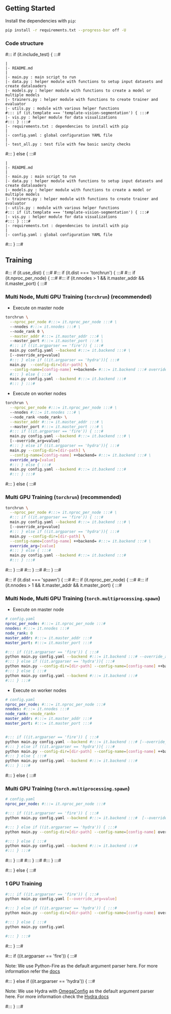 ## Getting Started

Install the dependencies with `pip`:

```sh
pip install -r requirements.txt --progress-bar off -U
```

### Code structure

#::: if (it.include_test) { :::#

```
|
|- README.md
|
|- main.py : main script to run
|- data.py : helper module with functions to setup input datasets and create dataloaders
|- models.py : helper module with functions to create a model or multiple models
|- trainers.py : helper module with functions to create trainer and evaluator
|- utils.py : module with various helper functions
#::: if (it.template === 'template-vision-segmentation') { :::#
|- vis.py : helper module for data visualizations
#::: } :::#
|- requirements.txt : dependencies to install with pip
|
|- config.yaml : global configuration YAML file
|
|- test_all.py : test file with few basic sanity checks
```

#::: } else { :::#

```
|
|- README.md
|
|- main.py : main script to run
|- data.py : helper module with functions to setup input datasets and create dataloaders
|- models.py : helper module with functions to create a model or multiple models
|- trainers.py : helper module with functions to create trainer and evaluator
|- utils.py : module with various helper functions
#::: if (it.template === 'template-vision-segmentation') { :::#
|- vis.py : helper module for data visualizations
#::: } :::#
|- requirements.txt : dependencies to install with pip
|
|- config.yaml : global configuration YAML file
```

#::: } :::#

## Training

#::: if (it.use_dist) { :::#
#::: if (it.dist === 'torchrun') { :::#
#::: if (it.nproc_per_node) { :::#
#::: if (it.nnodes > 1 && it.master_addr && it.master_port) { :::#

### Multi Node, Multi GPU Training (`torchrun`) (recommended)

- Execute on master node

```sh
torchrun \
  --nproc_per_node #:::= it.nproc_per_node :::# \
  --nnodes #:::= it.nnodes :::# \
  --node_rank 0 \
  --master_addr #:::= it.master_addr :::# \
  --master_port #:::= it.master_port :::# \
  #::: if ((it.argparser == 'fire')) { :::#
  main.py config.yaml --backend #:::= it.backend :::# \
  [--override_arg=value]
  #::: } else if ((it.argparser == 'hydra')){ :::#
  main.py  --config-dir=[dir-path] \
  --config-name=[config-name] ++backend= #:::= it.backend :::# override_arg=[value]
  #::: } else { :::#
  main.py config.yaml --backend #:::= it.backend :::#
  #::: } :::#

```

- Execute on worker nodes

```sh
torchrun \
  --nproc_per_node #:::= it.nproc_per_node :::# \
  --nnodes #:::= it.nnodes :::# \
  --node_rank <node_rank> \
  --master_addr #:::= it.master_addr :::# \
  --master_port #:::= it.master_port :::# \
  #::: if ((it.argparser == 'fire')) { :::#
  main.py config.yaml --backend #:::= it.backend :::# \
  [--override_arg=value]
  #::: } else if ((it.argparser == 'hydra')){ :::#
  main.py --config-dir=[dir-path] \
  --config-name=[config-name] ++backend= #:::= it.backend :::# \
  override_arg=[value]
  #::: } else { :::#
  main.py config.yaml --backend #:::= it.backend :::#
  #::: } :::#
```

#::: } else { :::#

### Multi GPU Training (`torchrun`) (recommended)

```sh
torchrun \
  --nproc_per_node #:::= it.nproc_per_node :::# \
  #::: if ((it.argparser == 'fire')) { :::#
  main.py config.yaml --backend #:::= it.backend :::# \
  [--override_arg=value]
  #::: } else if ((it.argparser == 'hydra')){ :::#
  main.py --config-dir=[dir-path] \
  --config-name=[config-name] ++backend= #:::= it.backend :::# \
  override_arg=[value]
  #::: } else { :::#
  main.py config.yaml --backend #:::= it.backend :::#
  #::: } :::#
```

#::: } :::#
#::: } :::#
#::: } :::#

#::: if (it.dist === 'spawn') { :::#
#::: if (it.nproc_per_node) { :::#
#::: if (it.nnodes > 1 && it.master_addr && it.master_port) { :::#

### Multi Node, Multi GPU Training (`torch.multiprocessing.spawn`)

- Execute on master node

```yaml
# config.yaml
nproc_per_node: #:::= it.nproc_per_node :::#
nnodes: #:::= it.nnodes :::#
node_rank: 0
master_addr: #:::= it.master_addr :::#
master_port: #:::= it.master_port :::#
```

```sh
#::: if ((it.argparser == 'fire')) { :::#
python main.py config.yaml --backend #:::= it.backend :::# --override_arg=[value]
#::: } else if ((it.argparser == 'hydra')){ :::#
python main.py --config-dir=[dir-path] --config-name=[config-name] ++backend= #:::= it.backend :::# override_arg=[value]
#::: } else { :::#
python main.py config.yaml --backend #:::= it.backend :::#
#::: } :::#
```

- Execute on worker nodes

```yaml
# config.yaml
nproc_per_node: #:::= it.nproc_per_node :::#
nnodes: #:::= it.nnodes :::#
node_rank: <node_rank>
master_addr: #:::= it.master_addr :::#
master_port: #:::= it.master_port :::#
```

```sh

#::: if ((it.argparser == 'fire')) { :::#
python main.py config.yaml --backend #:::= it.backend :::# [--override_arg=value]
#::: } else if ((it.argparser == 'hydra')){ :::#
python main.py --config-dir=[dir-path] --config-name=[config-name] ++backend=#:::= it.backend :::# override_arg=[value]
#::: } else { :::#
python main.py config.yaml --backend #:::= it.backend :::#
#::: } :::#
```

#::: } else { :::#

### Multi GPU Training (`torch.multiprocessing.spawn`)

```yaml
# config.yaml
nproc_per_node: #:::= it.nproc_per_node :::#
```

```sh
#::: if ((it.argparser == 'fire')) { :::#
python main.py config.yaml --backend #:::= it.backend :::#  [--override_arg=value]

#::: } else if ((it.argparser == 'hydra')) { :::#
python main.py --config-dir=[dir-path] --config-name=[config-name] override_arg=[value]

#::: } else { :::#
python main.py config.yaml --backend #:::= it.backend :::#
#::: } :::#
```

#::: } :::#
#::: } :::#
#::: } :::#

#::: } else { :::#

### 1 GPU Training

```sh
#::: if ((it.argparser == 'fire')) { :::#
python main.py config.yaml [--override_arg=value]

#::: } else if ((it.argparser == 'hydra')) { :::#
python main.py --config-dir=[dir-path] --config-name=[config-name] override_arg=[value]

#::: } else { :::#
python main.py config.yaml

#::: } :::#
```

#::: } :::#

#::: if ((it.argparser == 'fire')) { :::#

Note: We use Python-Fire as the default argument parser here. For more information refer the [docs](https://github.com/google/python-fire/blob/master/docs/guide.md)

#::: } else if ((it.argparser == 'hydra')) { :::#

Note: We use Hydra with [OmegaConfig](https://omegaconf.readthedocs.io/en/2.3_branch/) as the default argument parser here. For more information check the [Hydra docs](https://hydra.cc)

#::: } :::#
